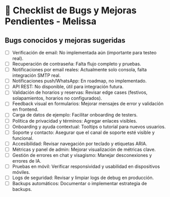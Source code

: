 # 🐞 Checklist de Bugs y Mejoras Pendientes - Melissa

## Bugs conocidos y mejoras sugeridas

- [ ] Verificación de email: No implementada aún (importante para testeo real).
- [ ] Recuperación de contraseña: Falta flujo completo y pruebas.
- [ ] Notificaciones por email reales: Actualmente solo consola, falta integración SMTP real.
- [ ] Notificaciones push/WhatsApp: En roadmap, no implementado.
- [ ] API REST: No disponible, útil para integración futura.
- [ ] Validación de horarios y reservas: Revisar edge cases (festivos, solapamientos, horarios no configurados).
- [ ] Feedback visual en formularios: Mejorar mensajes de error y validación en frontend.
- [ ] Carga de datos de ejemplo: Facilitar onboarding de testers.
- [ ] Política de privacidad y términos: Agregar enlaces visibles.
- [ ] Onboarding y ayuda contextual: Tooltips o tutorial para nuevos usuarios.
- [ ] Soporte y contacto: Asegurar que el canal de soporte esté visible y funcional.
- [ ] Accesibilidad: Revisar navegación por teclado y etiquetas ARIA.
- [ ] Métricas y panel de admin: Mejorar visualización de métricas clave.
- [ ] Gestión de errores en chat y visagismo: Manejar desconexiones y errores de IA.
- [ ] Pruebas en móvil: Verificar responsividad y usabilidad en dispositivos móviles.
- [ ] Logs de seguridad: Revisar y limpiar logs de debug en producción.
- [ ] Backups automáticos: Documentar o implementar estrategia de backups. 